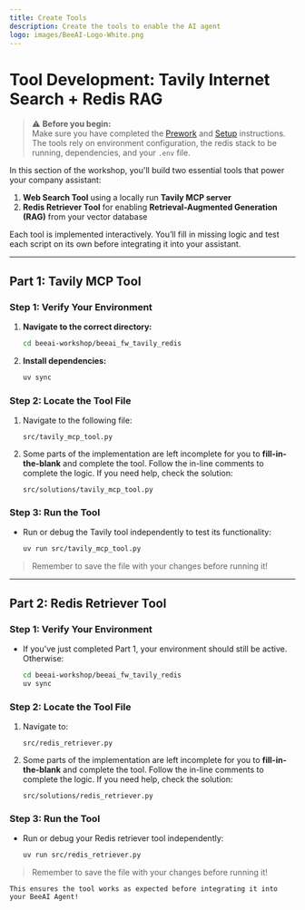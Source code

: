 ```yaml
---
title: Create Tools
description: Create the tools to enable the AI agent
logo: images/BeeAI-Logo-White.png
---
```



# Tool Development: Tavily Internet Search + Redis RAG

> ⚠️ **Before you begin:**  
> Make sure you have completed the [Prework](../pre-work/README.md) and [Setup](../setup/README.md) instructions.  
> The tools rely on environment configuration, the redis stack to be running, dependencies, and your `.env` file.

In this section of the workshop, you'll build two essential tools that power your company assistant:

1. **Web Search Tool** using a locally run **Tavily MCP server**
2. **Redis Retriever Tool** for enabling **Retrieval-Augmented Generation (RAG)** from your vector database

Each tool is implemented interactively. You’ll fill in missing logic and test each script on its own before integrating it into your assistant.

---

## Part 1: Tavily MCP Tool

### Step 1: Verify Your Environment

1. **Navigate to the correct directory:**

    ```bash
    cd beeai-workshop/beeai_fw_tavily_redis
    ```

2. **Install dependencies:**

    ```bash
    uv sync
    ```

### Step 2: Locate the Tool File

1. Navigate to the following file:

    ```text
    src/tavily_mcp_tool.py
    ```

2. Some parts of the implementation are left incomplete for you to **fill-in-the-blank** and complete the tool. Follow the in-line comments to complete the logic. If you need help, check the solution:

    ```text
    src/solutions/tavily_mcp_tool.py
    ```

### Step 3: Run the Tool

- Run or debug the Tavily tool independently to test its functionality:

    ```bash
    uv run src/tavily_mcp_tool.py
    ```
> Remember to save the file with your changes before running it!

---

## Part 2: Redis Retriever Tool

### Step 1: Verify Your Environment

- If you've just completed Part 1, your environment should still be active. Otherwise:

    ```bash
    cd beeai-workshop/beeai_fw_tavily_redis
    uv sync
    ```

### Step 2: Locate the Tool File

1. Navigate to:

    ```text
    src/redis_retriever.py
    ```

2. Some parts of the implementation are left incomplete for you to **fill-in-the-blank** and complete the tool. Follow the in-line comments to complete the logic. If you need help, check the solution:

    ```text
    src/solutions/redis_retriever.py
    ```

### Step 3: Run the Tool

- Run or debug your Redis retriever tool independently:

    ```bash
    uv run src/redis_retriever.py
    ```

> Remember to save the file with your changes before running it!

    This ensures the tool works as expected before integrating it into your BeeAI Agent!
    
